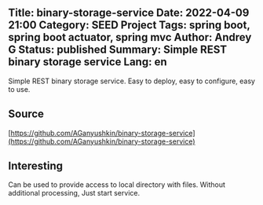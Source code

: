 Title: binary-storage-service
Date: 2022-04-09 21:00
Category: SEED Project
Tags: spring boot, spring boot actuator, spring mvc
Author: Andrey G
Status: published
Summary: Simple REST binary storage service
Lang: en
---

Simple REST binary storage service. Easy to deploy, easy to configure, easy to use.

## Source
[https://github.com/AGanyushkin/binary-storage-service](https://github.com/AGanyushkin/binary-storage-service)

## Interesting
Can be used to provide access to local directory with files. Without additional processing, Just start service.

